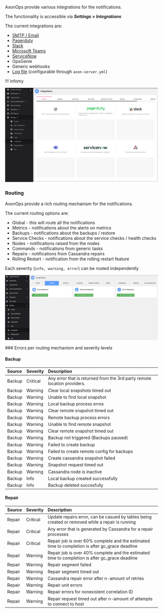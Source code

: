 AxonOps provide various integrations for the notifications.

The functionality is accessible via ***Settings > Integrations***

The current integrations are:

* [SMTP / Email](email-integration.md)
* [Pagerduty](pagerduy-integration.md)
* [Slack](slack-integration.md)
* [Microsoft Teams](microsoft-teams-integration.md)
* [ServiceNow](servicenow-integration.md)
* OpsGenie
* Generic webhooks
* [Log file](log-file-integration.md) (configurable through `axon-server.yml`)

!!! infomy 

![](imgs/integrations.png)



###  Routing
AxonOps provide a rich routing mechanism for the notifications.

The current routing options are:

* Global - this will route all the notifications
* Metrics - notifications about the alerts on metrics
* Backups - notifications about the backups / restore
* Service Checks - notifications about the service checks / health checks
* Nodes - notifications raised from the nodes
* Commands - notifications from generic tasks
* Repairs - notifications from Cassandra repairs
* Rolling Restart - notification from the rolling restart feature

Each severity (`info, warning, error`) can be routed independently 

   ![](./routing.JPG)

### Errors per routing mechanism and severity levels

#### Backup

| **Source** | **Severity**   | **Description**                                                          |
| :--------- | :------------- | :----------------------------------------------------------------------- |
| Backup     | Critical	      | Any error that is returned from the 3rd party remote location providers. |
| Backup     | Warning	      | Clear local snapshots timed out                                          |
| Backup     | Warning	      | Unable to find local snapshot                                            |
| Backup     | Warning	      | Local backup process erros                                               |
| Backup     | Warning	      | Clear remote snapshot timed out                                          |
| Backup     | Warning	      | Remote backup process errors                                             |
| Backup     | Warning	      | Unable to find remote snapshot                                           |
| Backup     | Warning	      | Clear remote snapshot timed out                                          |
| Backup     | Warning	      | Backup not triggered (Backups paused)                                    |
| Backup     | Warning	      | Failed to create backup                                                  |
| Backup     | Warning	      | Failed to create remote config for backups                               |
| Backup     | Warning	      | Create cassandra snapshot failed                                         |
| Backup     | Warning	      | Snapshot request timed out                                               |
| Backup     | Warning	      | Cassandra node is inactive                                               |
| Backup     | Info	          | Local backup created successfully                                        |
| Backup     | Info	          | Backup deleted succesfully                                               |

#### Repair

| **Source** | **Severity**   | **Description**                                                          |
| :--------- | :------------- | :----------------------------------------------------------------------- |
| Repair     | Critical	      | Update repairs error, can be casued by tables being created or removed while a repair is running  |
| Repair     | Critical	      | Any error that is generated by Cassandra for a repair processes                                   |
| Repair     | Critical	      | Repair job is over 60% complete and the estimated time to completion is after gc_grace deadline   |
| Repair     | Warning	      | Repair job is over 40% complete and the estimated time to completion is after gc_grace deadline   |
| Repair     | Warning	      | Repair segment failed                                                                             |
| Repair     | Warning	      | Repair segment timed out                                                                          |
| Repair     | Warning	      | Cassandra repair error after n-amount of retries                                                  |
| Repair     | Warning	      | Repair unit errors                                                                                |
| Repair     | Warning	      | Repair errors for nonexistent correlation ID                                                      |
| Repair     | Warning	      | Repair request timed out after n-amount of attempts to connect to host                            |


